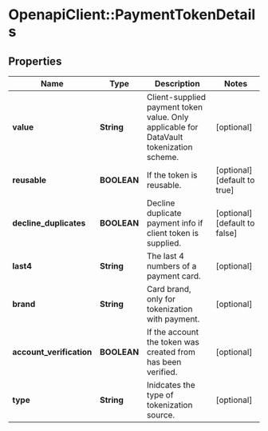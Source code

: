# OpenapiClient::PaymentTokenDetails

## Properties
Name | Type | Description | Notes
------------ | ------------- | ------------- | -------------
**value** | **String** | Client-supplied payment token value. Only applicable for DataVault tokenization scheme. | [optional] 
**reusable** | **BOOLEAN** | If the token is reusable. | [optional] [default to true]
**decline_duplicates** | **BOOLEAN** | Decline duplicate payment info if client token is supplied. | [optional] [default to false]
**last4** | **String** | The last 4 numbers of a payment card. | [optional] 
**brand** | **String** | Card brand, only for tokenization with payment. | [optional] 
**account_verification** | **BOOLEAN** | If the account the token was created from has been verified. | [optional] 
**type** | **String** | Inidcates the type of tokenization source. | [optional] 


